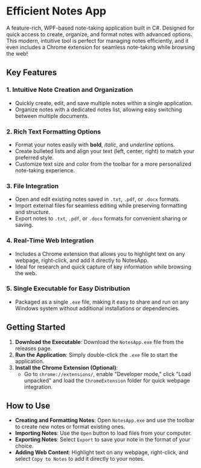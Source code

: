 # Efficient Notes App

A feature-rich, WPF-based note-taking application built in C#. Designed for quick access to create, organize, and format notes with advanced options. This modern, intuitive tool is perfect for managing notes efficiently, and it even includes a Chrome extension for seamless note-taking while browsing the web!

## Key Features

### 1. **Intuitive Note Creation and Organization**
   - Quickly create, edit, and save multiple notes within a single application.
   - Organize notes with a dedicated notes list, allowing easy switching between multiple documents.

### 2. **Rich Text Formatting Options**
   - Format your notes easily with **bold**, *italic*, and _underline_ options.
   - Create bulleted lists and align your text (left, center, right) to match your preferred style.
   - Customize text size and color from the toolbar for a more personalized note-taking experience.

### 3. **File Integration**
   - Open and edit existing notes saved in `.txt`, `.pdf`, or `.docx` formats.
   - Import external files for seamless editing while preserving formatting and structure.
   - Export notes to `.txt`, `.pdf`, or `.docx` formats for convenient sharing or saving.

### 4. **Real-Time Web Integration**
   - Includes a Chrome extension that allows you to highlight text on any webpage, right-click, and add it directly to NotesApp.
   - Ideal for research and quick capture of key information while browsing the web.

### 5. **Single Executable for Easy Distribution**
   - Packaged as a single `.exe` file, making it easy to share and run on any Windows system without additional installations or dependencies.

## Getting Started

1. **Download the Executable**: Download the `NotesApp.exe` file from the releases page.
2. **Run the Application**: Simply double-click the `.exe` file to start the application.
3. **Install the Chrome Extension (Optional)**:
   - Go to `chrome://extensions/`, enable "Developer mode," click "Load unpacked" and load the `ChromeExtension` folder for quick webpage integration.

## How to Use

- **Creating and Formatting Notes**: Open `NotesApp.exe` and use the toolbar to create new notes or format existing ones.
- **Importing Notes**: Use the `Open` button to load files from your computer.
- **Exporting Notes**: Select `Export` to save your note in the format of your choice.
- **Adding Web Content**: Highlight text on any webpage, right-click, and select `Copy to Notes` to add it directly to your notes.
